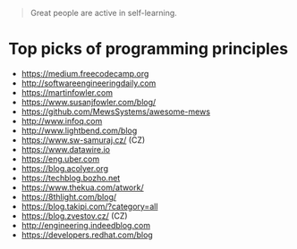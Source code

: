 > Great people are active in self-learning.

# Top picks of programming principles
- https://medium.freecodecamp.org
- http://softwareengineeringdaily.com
- https://martinfowler.com
- https://www.susanjfowler.com/blog/
- https://github.com/MewsSystems/awesome-mews
- http://www.infoq.com
- http://www.lightbend.com/blog
- https://www.sw-samuraj.cz/ (CZ)
- https://www.datawire.io
- https://eng.uber.com
- https://blog.acolyer.org
- https://techblog.bozho.net
- https://www.thekua.com/atwork/
- https://8thlight.com/blog/
- https://blog.takipi.com/?category=all
- https://blog.zvestov.cz/ (CZ)
- http://engineering.indeedblog.com
- https://developers.redhat.com/blog